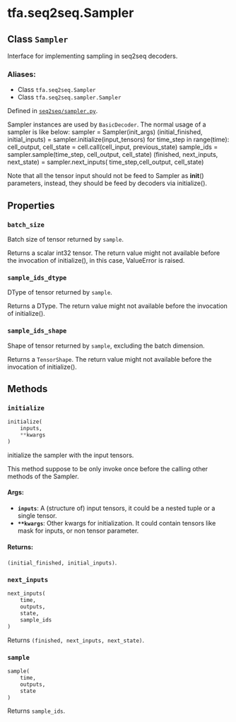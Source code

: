 <div itemscope itemtype="http://developers.google.com/ReferenceObject">
<meta itemprop="name" content="tfa.seq2seq.Sampler" />
<meta itemprop="path" content="Stable" />
<meta itemprop="property" content="batch_size"/>
<meta itemprop="property" content="sample_ids_dtype"/>
<meta itemprop="property" content="sample_ids_shape"/>
<meta itemprop="property" content="initialize"/>
<meta itemprop="property" content="next_inputs"/>
<meta itemprop="property" content="sample"/>
</div>

# tfa.seq2seq.Sampler

## Class `Sampler`

Interface for implementing sampling in seq2seq decoders.



### Aliases:

* Class `tfa.seq2seq.Sampler`
* Class `tfa.seq2seq.sampler.Sampler`



Defined in [`seq2seq/sampler.py`](https://github.com/tensorflow/addons/tree/0.4-release/tensorflow_addons/seq2seq/sampler.py).

<!-- Placeholder for "Used in" -->

Sampler instances are used by `BasicDecoder`. The normal usage of a sampler
is like below:
sampler = Sampler(init_args)
(initial_finished, initial_inputs) = sampler.initialize(input_tensors)
for time_step in range(time):
  cell_output, cell_state = cell.call(cell_input, previous_state)
  sample_ids = sampler.sample(time_step, cell_output, cell_state)
  (finished, next_inputs, next_state) = sampler.next_inputs(
      time_step,cell_output, cell_state)

Note that all the tensor input should not be feed to Sampler as __init__()
parameters, instead, they should be feed by decoders via initialize().

## Properties

<h3 id="batch_size"><code>batch_size</code></h3>

Batch size of tensor returned by `sample`.

Returns a scalar int32 tensor. The return value might not
available before the invocation of initialize(), in this case,
ValueError is raised.

<h3 id="sample_ids_dtype"><code>sample_ids_dtype</code></h3>

DType of tensor returned by `sample`.

Returns a DType. The return value might not available before the
invocation of initialize().

<h3 id="sample_ids_shape"><code>sample_ids_shape</code></h3>

Shape of tensor returned by `sample`, excluding the batch dimension.

Returns a `TensorShape`. The return value might not available
before the invocation of initialize().



## Methods

<h3 id="initialize"><code>initialize</code></h3>

``` python
initialize(
    inputs,
    **kwargs
)
```

initialize the sampler with the input tensors.

This method suppose to be only invoke once before the calling other
methods of the Sampler.

#### Args:


* <b>`inputs`</b>: A (structure of) input tensors, it could be a nested tuple or
  a single tensor.
* <b>`**kwargs`</b>: Other kwargs for initialization. It could contain tensors
  like mask for inputs, or non tensor parameter.


#### Returns:

`(initial_finished, initial_inputs)`.


<h3 id="next_inputs"><code>next_inputs</code></h3>

``` python
next_inputs(
    time,
    outputs,
    state,
    sample_ids
)
```

Returns `(finished, next_inputs, next_state)`.


<h3 id="sample"><code>sample</code></h3>

``` python
sample(
    time,
    outputs,
    state
)
```

Returns `sample_ids`.




